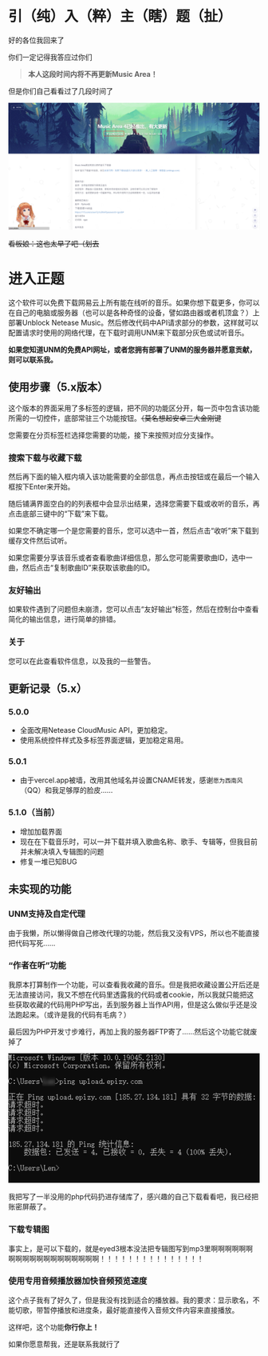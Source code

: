 # 引（纯）入（粹）主（瞎）题（扯）

好的各位我回来了

你们一定记得我答应过你们

> **本人这段时间内将不再更新Music Area！**

但是你们自己看看过了几段时间了

<img src="./readme_imgs/1.1.png" alt="20年发布了上个版本" style="zoom:50%;" />

~~看板娘：这也太早了吧（划去~~

# 进入正题

这个软件可以免费下载网易云上所有能在线听的音乐。如果你想下载更多，你可以在自己的电脑或服务器（也可以是各种奇怪的设备，譬如路由器或者机顶盒？）上部署Unblock Netease Music。然后修改代码中API请求部分的参数，这样就可以配置请求时使用的网络代理，在下载时调用UNM来下载部分灰色或试听音乐。

**如果您知道UNM的免费API网址，或者您拥有部署了UNM的服务器并愿意贡献，则可以联系我。**

## 使用步骤（5.x版本）

这个版本的界面采用了多标签的逻辑，把不同的功能区分开，每一页中包含该功能所需的一切控件，底部常驻三个功能按钮。~~（莫名想起安卓三大金刚键~~

您需要在分页标签栏选择您需要的功能，接下来按照对应分支操作。

### 搜索下载与收藏下载

然后再下面的输入框内填入该功能需要的全部信息，再点击按钮或在最后一个输入框按下Enter来开始。

随后铺满界面空白的的列表框中会显示出结果，选择您需要下载或收听的音乐，再点击底部三键中的“下载”来下载。

如果您不确定哪一个是您需要的音乐，您可以选中一首，然后点击“收听”来下载到缓存文件然后试听。

如果您需要分享该音乐或者查看歌曲详细信息，那么您可能需要歌曲ID，选中一曲，然后点击“复制歌曲ID”来获取该歌曲的ID。

### 友好输出

如果软件遇到了问题但未崩溃，您可以点击“友好输出”标签，然后在控制台中查看简化的输出信息，进行简单的排错。

### 关于

您可以在此查看软件信息，以及我的一些警告。

## 更新记录（5.x）

### 5.0.0

- 全面改用Netease CloudMusic API，更加稳定。
- 使用系统控件样式及多标签界面逻辑，更加稳定易用。

### 5.0.1

- 由于vercel.app被墙，改用其他域名并设置CNAME转发，感谢`愿为西南风`（QQ）和我足够厚的脸皮……

### 5.1.0（当前）

- 增加加载界面
- 现在在下载音乐时，可以一并下载并填入歌曲名称、歌手、专辑等，但我目前并未解决填入专辑图的问题
- 修复一堆已知BUG

## 未实现的功能

### UNM支持及自定代理

由于我懒，所以懒得做自己修改代理的功能，然后我又没有VPS，所以也不能直接把代码写死……

### “作者在听”功能

我原本打算制作一个功能，可以查看我收藏的音乐。但是我把收藏设置公开后还是无法直接访问，我又不想在代码里透露我的代码或者cookie，所以我就只能把这些获取收藏的代码用PHP写出，丢到服务器上当作API用，但是这么做似乎还是没法跑起来。（或许是我的代码有毛病？）

最后因为PHP开发寸步难行，再加上我的服务器FTP寄了……然后这个功能它就废掉了

![2.3.2](./readme_imgs/2.3.2.png)

我把写了一半没用的php代码扔进存储库了，感兴趣的自己下载看看吧，我已经把账密屏蔽了。

### 下载专辑图

事实上，是可以下载的，就是eyed3根本没法把专辑图写到mp3里啊啊啊啊啊啊啊啊啊啊啊啊啊啊啊啊啊啊啊！！！！！！！！！！！！！！！

### 使用专用音频播放器加快音频预览速度

这个点子我有了好久了，但是我没有找到适合的播放器。我的要求：显示歌名，不能切歌，带暂停播放和进度条，最好能直接传入音频文件内容来直接播放。

这样吧，这个功能**你行你上！**

如果你愿意帮我，还是联系我就行了